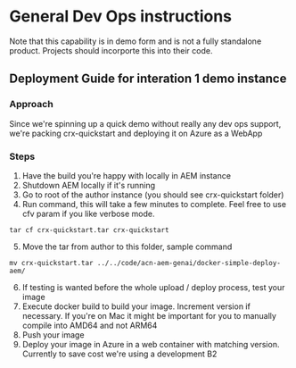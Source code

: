 # General Dev Ops instructions

Note that this capability is in demo form and is not a fully standalone product.
Projects should incorporte this into their code.

## Deployment Guide for interation 1 demo instance
### Approach
Since we're spinning up a quick demo without really any dev ops support, we're packing crx-quickstart and deploying it on Azure as a WebApp

### Steps
1. Have the build you're happy with locally in AEM instance
2. Shutdown AEM locally if it's running
3. Go to root of the author instance (you should see crx-quickstart folder)
4. Run command, this will take a few minutes to complete. Feel free to use cfv param if you like verbose mode.
```shell
tar cf crx-quickstart.tar crx-quickstart
```
5. Move the tar from author to this folder, sample command
```shell
mv crx-quickstart.tar ../../code/acn-aem-genai/docker-simple-deploy-aem/
```
6. If testing is wanted before the whole upload / deploy process, test your image
7. Execute docker build to build your image. Increment version if necessary. If you're on Mac it might be important for you to manually compile into AMD64 and not ARM64
8. Push your image
9. Deploy your image in Azure in a web container with matching version. Currently to save cost we're using a development B2
